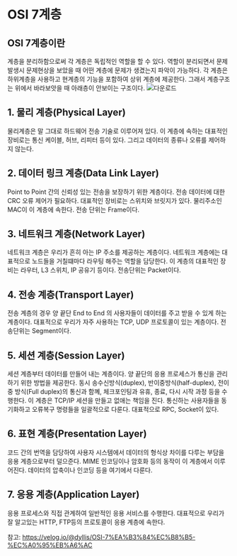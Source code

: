 # OSI 7계층

## OSI 7계층이란
계층을 분리하함으로써 각 계층은 독립적인 역할을 할 수 있다. 역할이 분리되면서 문제 발생시 문제현상을 보았을 때 어떤 계층에 문제가 생겼는지 파악이 가능하다. 각 계층은 하위계층을 사용하고 현계층의 기능을 포함하여 상위 계층에 제공한다. 그래서 계층구조는 위에서 바라보앗을 때 아래층이 안보이는 구조이다.
![다운로드](https://user-images.githubusercontent.com/70922665/142717688-4c2b6b22-5b35-42d3-8411-9b9803a47a97.png)


## 1. 물리 계층(Physical Layer)
 물리계층은 말 그대로 하드웨어 전송 기술로 이루어져 있다. 이 계층에 속하는 대표적인 장비로는 통신 케이블, 허브, 리피터 등이 있다. 그리고 데이터의 종류나 오류를 제어하지 않는다.

 ## 2. 데이터 링크 계층(Data Link Layer)
 Point to Point 간의 신뢰성 있는 전송을 보장하기 위한 계층이다. 전송 데이터에 대한 CRC 오류 제어가 필요하다. 대표적인 장비로는 스위치와 브릿지가 있다. 물리주소인 MAC이 이 계층에 속한다. 전송 단위는 Frame이다.

 ## 3. 네트워크 계층(Network Layer)
 네트워크 계층은 우리가 흔히 아는 IP 주소를 제공하는 계층이다. 네트워크 계층에는 대표적으로 노드들을 거칠떄마다 라우팅 해주는 역할을 담당한다. 이 계층의 대표적인 장비는 라우터, L3 스위치, IP 공유기 등이다. 전송단위는 Packet이다.

 ## 4. 전송 계층(Transport Layer)
 전송 계층의 경우 양 끝단 End to End 의 사용자들이 데이터를 주고 받을 수 있게 하는 계층이다. 대표적으로 우리가 자주 사용하는 TCP, UDP 프로토콜이 있는 계층이다. 전송단위는 Segment이다.

 ## 5. 세션 계층(Session Layer)
 세션 계층부터 데이터를 만들어 내는 계층이다. 양 끝단의 응용 프로세스가 통신을 관리하기 위한 방법을 제공한다. 동시 송수신방식(duplex), 반이중방식(half-duplex), 전이중 방식(Full duplex)의 통신과 함꼐, 체크포인팅과 유휴, 종료, 다시 시작 과정 등을 수행한다. 이 계층은 TCP/IP 세션을 만들고 없애는 책임을 진다. 통신하는 사용자들을 동기화하고 오류복구 명령들을 일괄적으로 다룬다. 대표적으로 RPC, Socket이 있다.

 ## 6. 표현 계층(Presentation Layer)
 코드 간의 번역을 담당하여 사용자 시스템에서 데이터의 형식상 차이를 다루는 부담을 응용 계층으로부터 덜으준다. MIME 인코딩이나 암호화 등의 동작이 이 계층에서 이루어진다. 데이터의 압축이나 인코딩 등을 여기에서 다룬다.

 ## 7. 응용 계층(Application Layer)
 응용 프로세스와 직접 관계하여 일반적인 응용 서비스를 수행한다. 대표적으로 우리가 잘 알고있는 HTTP, FTP등의 프로토콜이 응용 계층에 속한다.


참고: https://velog.io/@dyllis/OSI-7%EA%B3%84%EC%B8%B5-%EC%A0%95%EB%A6%AC